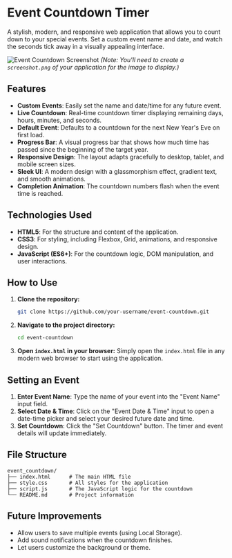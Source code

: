 # Event Countdown Timer

A stylish, modern, and responsive web application that allows you to count down to your special events. Set a custom event name and date, and watch the seconds tick away in a visually appealing interface.

![Event Countdown Screenshot](screenshot.png) 
*(Note: You'll need to create a `screenshot.png` of your application for the image to display.)*

## Features

- **Custom Events**: Easily set the name and date/time for any future event.
- **Live Countdown**: Real-time countdown timer displaying remaining days, hours, minutes, and seconds.
- **Default Event**: Defaults to a countdown for the next New Year's Eve on first load.
- **Progress Bar**: A visual progress bar that shows how much time has passed since the beginning of the target year.
- **Responsive Design**: The layout adapts gracefully to desktop, tablet, and mobile screen sizes.
- **Sleek UI**: A modern design with a glassmorphism effect, gradient text, and smooth animations.
- **Completion Animation**: The countdown numbers flash when the event time is reached.

## Technologies Used

- **HTML5**: For the structure and content of the application.
- **CSS3**: For styling, including Flexbox, Grid, animations, and responsive design.
- **JavaScript (ES6+)**: For the countdown logic, DOM manipulation, and user interactions.

## How to Use

1.  **Clone the repository:**
    ```bash
    git clone https://github.com/your-username/event-countdown.git
    ```

2.  **Navigate to the project directory:**
    ```bash
    cd event-countdown
    ```

3.  **Open `index.html` in your browser:**
    Simply open the `index.html` file in any modern web browser to start using the application.

## Setting an Event

1.  **Enter Event Name**: Type the name of your event into the "Event Name" input field.
2.  **Select Date & Time**: Click on the "Event Date & Time" input to open a date-time picker and select your desired future date and time.
3.  **Set Countdown**: Click the "Set Countdown" button. The timer and event details will update immediately.

## File Structure

```
event_countdown/
├── index.html      # The main HTML file
├── style.css       # All styles for the application
├── script.js       # The JavaScript logic for the countdown
└── README.md       # Project information
```

## Future Improvements

- Allow users to save multiple events (using Local Storage).
- Add sound notifications when the countdown finishes.
- Let users customize the background or theme.
